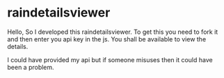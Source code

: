 # raindetailsviewer

Hello, So I developed this raindetailsviewer. 
To get this you need to fork it and then enter you api key in the js.
You shall be available to view the details.

I could have provided my api but if someone misuses then it could have been a problem.
